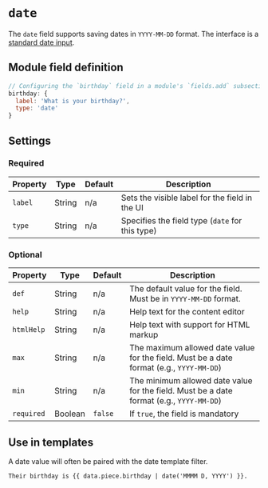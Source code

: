 # `date`

The `date` field supports saving dates in `YYYY-MM-DD` format. The interface is a [standard date input](https://developer.mozilla.org/en-US/docs/Web/HTML/Element/input/date).

## Module field definition

```javascript
// Configuring the `birthday` field in a module's `fields.add` subsection:
birthday: {
  label: 'What is your birthday?',
  type: 'date'
}
```

## Settings

### Required

|  Property | Type   | Default | Description |
|-----------|-----------|-----------|-----------|
|`label` | String | n/a | Sets the visible label for the field in the UI |
|`type` | String | n/a | Specifies the field type (`date` for this type) |

### Optional

|  Property | Type   | Default | Description |
|-----------|-----------|-----------|-----------|
|`def` | String | n/a | The default value for the field. Must be in `YYYY-MM-DD` format. |
|`help` | String | n/a | Help text for the content editor |
|`htmlHelp` | String | n/a | Help text with support for HTML markup |
|`max` | String | n/a | The maximum allowed date value for the field. Must be a date format (e.g., `YYYY-MM-DD`) |
|`min` | String | n/a | The minimum allowed date value for the field. Must be a date format (e.g., `YYYY-MM-DD`) |
|`required` | Boolean | `false` | If `true`, the field is mandatory |

<!-- TODO: The following settings are likely to return, but are not yet implemented. -->
<!-- |contextual | Boolean | false | If `true`, it will prevent the field from appearing in the editor modal | -->
<!-- |readOnly | Boolean | false | If `true`, prevents the user from editing the field value | -->

## Use in templates

<!-- TODO: Link to the date filter documentation -->
A date value will often be paired with the date template filter.

```django
Their birthday is {{ data.piece.birthday | date('MMMM D, YYYY') }}.
```